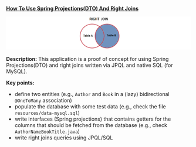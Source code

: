 **[How To Use Spring Projections(DTO) And Right Joins](https://github.com/andreipall/Spring-Boot-JPA/tree/master/HibernateSpringBootDtoViaRightJoins)**

![](https://github.com/andreipall/Spring-Boot-JPA/blob/master/HibernateSpringBootDtoViaRightJoins/DTO%20via%20right%20joins.png)

**Description:** This application is a proof of concept for using Spring Projections(DTO) and right joins written via JPQL and native SQL (for MySQL).

**Key points:**
- define two entities (e.g., `Author` and `Book` in a (lazy) bidirectional `@OneToMany` association)
- populate the database with some test data (e.g., check the file `resources/data-mysql.sql`)
- write interfaces (Spring projections) that contains getters for the columns that should be fetched from the database (e.g., check `AuthorNameBookTitle.java`)
- write right joins queries using JPQL/SQL
